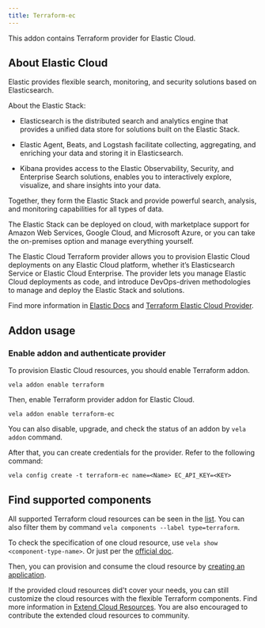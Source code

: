 ```yaml
---
title: Terraform-ec
---
```


This addon contains Terraform provider for Elastic Cloud.

## About Elastic Cloud

Elastic provides flexible search, monitoring, and security solutions based on Elasticsearch.

About the Elastic Stack:

* Elasticsearch is the distributed search and analytics engine that provides a unified data store for solutions built on the Elastic Stack.

* Elastic Agent, Beats, and Logstash facilitate collecting, aggregating, and enriching your data and storing it in Elasticsearch.

* Kibana provides access to the Elastic Observability, Security, and Enterprise Search solutions, enables you to interactively explore, visualize, and share insights into your data.

Together, they form the Elastic Stack and provide powerful search, analysis, and monitoring capabilities for all types of data.

The Elastic Stack can be deployed on cloud, with marketplace support for Amazon Web Services, Google Cloud, and Microsoft Azure, or you can take the on-premises option and manage everything yourself.

The Elastic Cloud Terraform provider allows you to provision Elastic Cloud deployments on any Elastic Cloud platform, whether it’s Elasticsearch Service or Elastic Cloud Enterprise. The provider lets you manage Elastic Cloud deployments as code, and introduce DevOps-driven methodologies to manage and deploy the Elastic Stack and solutions.

Find more information in [Elastic Docs](https://www.elastic.co/guide) and [Terraform Elastic Cloud Provider](https://registry.terraform.io/providers/elastic/ec/latest/docs).


## Addon usage

### Enable addon and authenticate provider

To provision Elastic Cloud resources, you should enable Terraform addon.

```shell
vela addon enable terraform
```
Then, enable Terraform provider addon for Elastic Cloud.

```shell
vela addon enable terraform-ec
```

You can also disable, upgrade, and check the status of an addon by `vela addon` command.

After that, you can create credentials for the provider. Refer to the following command:

```shell
vela config create -t terraform-ec name=<Name> EC_API_KEY=<KEY>
```

## Find supported components

All supported Terraform cloud resources can be seen in the [list](https://kubevela.net/docs/end-user/components/cloud-services/cloud-resources-list). You can also filter them by command `vela components --label type=terraform`.

To check the specification of one cloud resource, use `vela show <component-type-name>`. Or just per the [official doc](https://kubevela.net/docs/end-user/components/cloud-services/cloud-resources-list).

Then, you can provision and consume the cloud resource by [creating an application](https://kubevela.net/docs/tutorials/consume-cloud-services#provision-by-creating-application).

If the provided cloud resources did't cover your needs, you can still customize the cloud resources with the flexible Terraform components. Find more information in [Extend Cloud Resources](https://kubevela.net/docs/platform-engineers/components/component-terraform). You are also encouraged to contribute the extended cloud resources to community.
